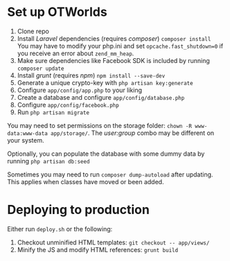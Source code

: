 # Set up OTWorlds

1. Clone repo
2. Install *Laravel* dependencies (requires *composer*) `composer install`  
You may have to modify your php.ini and set `opcache.fast_shutdown=0` if you receive an error about `zend_mm_heap`.
3. Make sure dependencies like Facebook SDK is included by running `composer update`
4. Install *grunt* (requires *npm*) `npm install --save-dev`
5. Generate a unique crypto-key with `php artisan key:generate`
6. Configure `app/config/app.php` to your liking
7. Create a database and configure `app/config/database.php`
8. Configure `app/config/facebook.php`
9. Run `php artisan migrate`

You may need to set permissions on the storage folder: `chown -R www-data:www-data app/storage/`. The *user:group* combo may be different on your system.

Optionally, you can populate the database with some dummy data by running `php artisan db:seed`

Sometimes you may need to run `composer dump-autoload` after updating. This applies when classes have moved or been added.

# Deploying to production

Either run `deploy.sh` or the following:

1. Checkout unminified HTML templates:  `git checkout -- app/views/`
2. Minify the JS and modify HTML references: `grunt build`
